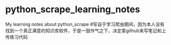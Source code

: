 # python_scrape_learning_notes
My learning notes about python_scrape
#写自于学习爬虫期间，因为本人没有找到一个真正满意的知识库软件，于是一鼓作气之下，决定拿github来写笔记和上传练习代码
